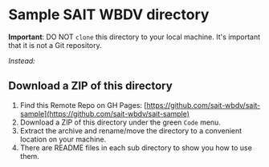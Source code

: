 # Sample SAIT WBDV directory
**Important**: DO NOT `clone` this directory to your local machine. It's important that it is not a Git repository. 

_Instead:_

## Download a ZIP of this directory
1. Find this Remote Repo on GH Pages: [https://github.com/sait-wbdv/sait-sample](https://github.com/sait-wbdv/sait-sample)
2. Download a ZIP of this directory under the green `Code` menu.
3. Extract the archive and rename/move the directory to a convenient location on your machine.
4. There are README files in each sub directory to show you how to use them.